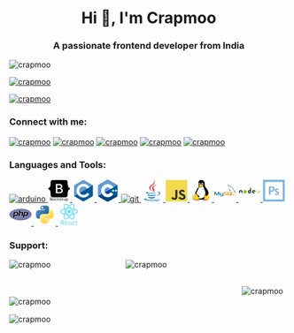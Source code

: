 <h1 align="center">Hi 👋, I'm Crapmoo</h1>
<h3 align="center">A passionate frontend developer from India</h3>

<p align="left"> <img src="https://komarev.com/ghpvc/?username=crapmoo&label=Profile%20views&color=0e75b6&style=flat" alt="crapmoo" /> </p>

<p align="left"> <a href="https://github.com/ryo-ma/github-profile-trophy"><img src="https://github-profile-trophy.vercel.app/?username=crapmoo" alt="crapmoo" /></a> </p>

<p align="left"> <a href="https://twitter.com/crapmoo" target="blank"><img src="https://img.shields.io/twitter/follow/crapmoo?logo=twitter&style=for-the-badge" alt="crapmoo" /></a> </p>

<h3 align="left">Connect with me:</h3>
<p align="left">
<a href="https://twitter.com/crapmoo" target="blank"><img align="center" src="https://raw.githubusercontent.com/rahuldkjain/github-profile-readme-generator/master/src/images/icons/Social/twitter.svg" alt="crapmoo" height="30" width="40" /></a>
<a href="https://stackoverflow.com/users/crapmoo" target="blank"><img align="center" src="https://raw.githubusercontent.com/rahuldkjain/github-profile-readme-generator/master/src/images/icons/Social/stack-overflow.svg" alt="crapmoo" height="30" width="40" /></a>
<a href="https://fb.com/crapmoo" target="blank"><img align="center" src="https://raw.githubusercontent.com/rahuldkjain/github-profile-readme-generator/master/src/images/icons/Social/facebook.svg" alt="crapmoo" height="30" width="40" /></a>
<a href="https://instagram.com/crapmoo" target="blank"><img align="center" src="https://raw.githubusercontent.com/rahuldkjain/github-profile-readme-generator/master/src/images/icons/Social/instagram.svg" alt="crapmoo" height="30" width="40" /></a>
<a href="https://discord.gg/crapmoo" target="blank"><img align="center" src="https://raw.githubusercontent.com/rahuldkjain/github-profile-readme-generator/master/src/images/icons/Social/discord.svg" alt="crapmoo" height="30" width="40" /></a>
</p>

<h3 align="left">Languages and Tools:</h3>
<p align="left"> <a href="https://www.arduino.cc/" target="_blank" rel="noreferrer"> <img src="https://cdn.worldvectorlogo.com/logos/arduino-1.svg" alt="arduino" width="40" height="40"/> </a> <a href="https://getbootstrap.com" target="_blank" rel="noreferrer"> <img src="https://raw.githubusercontent.com/devicons/devicon/master/icons/bootstrap/bootstrap-plain-wordmark.svg" alt="bootstrap" width="40" height="40"/> </a> <a href="https://www.cprogramming.com/" target="_blank" rel="noreferrer"> <img src="https://raw.githubusercontent.com/devicons/devicon/master/icons/c/c-original.svg" alt="c" width="40" height="40"/> </a> <a href="https://www.w3schools.com/cpp/" target="_blank" rel="noreferrer"> <img src="https://raw.githubusercontent.com/devicons/devicon/master/icons/cplusplus/cplusplus-original.svg" alt="cplusplus" width="40" height="40"/> </a> <a href="https://git-scm.com/" target="_blank" rel="noreferrer"> <img src="https://www.vectorlogo.zone/logos/git-scm/git-scm-icon.svg" alt="git" width="40" height="40"/> </a> <a href="https://www.java.com" target="_blank" rel="noreferrer"> <img src="https://raw.githubusercontent.com/devicons/devicon/master/icons/java/java-original.svg" alt="java" width="40" height="40"/> </a> <a href="https://developer.mozilla.org/en-US/docs/Web/JavaScript" target="_blank" rel="noreferrer"> <img src="https://raw.githubusercontent.com/devicons/devicon/master/icons/javascript/javascript-original.svg" alt="javascript" width="40" height="40"/> </a> <a href="https://www.linux.org/" target="_blank" rel="noreferrer"> <img src="https://raw.githubusercontent.com/devicons/devicon/master/icons/linux/linux-original.svg" alt="linux" width="40" height="40"/> </a> <a href="https://www.mysql.com/" target="_blank" rel="noreferrer"> <img src="https://raw.githubusercontent.com/devicons/devicon/master/icons/mysql/mysql-original-wordmark.svg" alt="mysql" width="40" height="40"/> </a> <a href="https://nodejs.org" target="_blank" rel="noreferrer"> <img src="https://raw.githubusercontent.com/devicons/devicon/master/icons/nodejs/nodejs-original-wordmark.svg" alt="nodejs" width="40" height="40"/> </a> <a href="https://www.photoshop.com/en" target="_blank" rel="noreferrer"> <img src="https://raw.githubusercontent.com/devicons/devicon/master/icons/photoshop/photoshop-line.svg" alt="photoshop" width="40" height="40"/> </a> <a href="https://www.php.net" target="_blank" rel="noreferrer"> <img src="https://raw.githubusercontent.com/devicons/devicon/master/icons/php/php-original.svg" alt="php" width="40" height="40"/> </a> <a href="https://www.python.org" target="_blank" rel="noreferrer"> <img src="https://raw.githubusercontent.com/devicons/devicon/master/icons/python/python-original.svg" alt="python" width="40" height="40"/> </a> <a href="https://reactjs.org/" target="_blank" rel="noreferrer"> <img src="https://raw.githubusercontent.com/devicons/devicon/master/icons/react/react-original-wordmark.svg" alt="react" width="40" height="40"/> </a> </p>

<h3 align="left">Support:</h3>
<p><a href="https://www.buymeacoffee.com/crapmoo"> <img align="left" src="https://cdn.buymeacoffee.com/buttons/v2/default-yellow.png" height="50" width="210" alt="crapmoo" /></a><a href="https://ko-fi.com/crapmoo"> <img align="left" src="https://cdn.ko-fi.com/cdn/kofi3.png?v=3" height="50" width="210" alt="crapmoo" /></a></p><br><br>

<p><img align="left" src="https://github-readme-stats.vercel.app/api/top-langs?username=crapmoo&show_icons=true&locale=en&layout=compact" alt="crapmoo" /></p>

<p>&nbsp;<img align="center" src="https://github-readme-stats.vercel.app/api?username=crapmoo&show_icons=true&locale=en" alt="crapmoo" /></p>

<p><img align="center" src="https://github-readme-streak-stats.herokuapp.com/?user=crapmoo&" alt="crapmoo" /></p>
